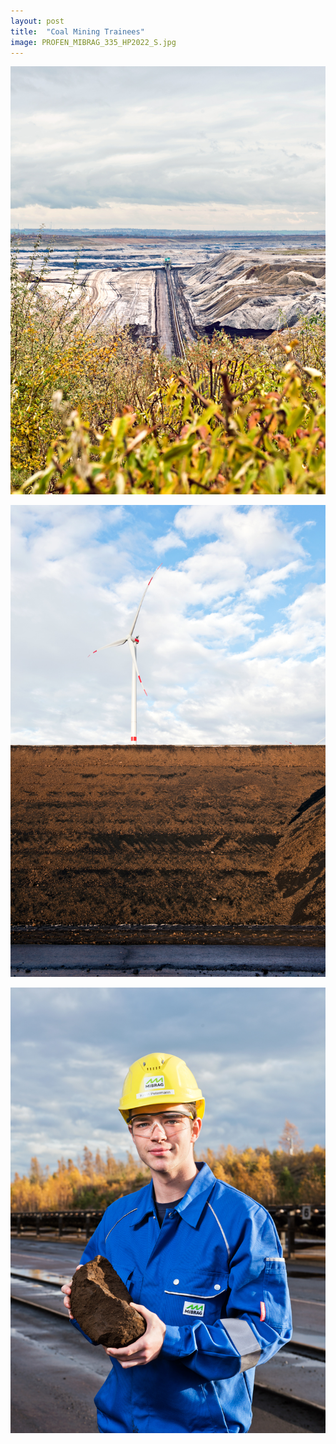 ```yaml
---
layout: post
title:  "Coal Mining Trainees"
image: PROFEN_MIBRAG_335_HP2022_S.jpg
---
```


![alt text](./assets/img/photos/series/profen/PROFEN_MIBRAG_034_HP2022.jpg)

![alt text](./assets/img/photos/series/profen/PROFEN_MIBRAG_389_HP2022.jpg)

![alt text](./assets/img/photos/series/profen/PROFEN_MIBRAG_414_HP2022.jpg)
